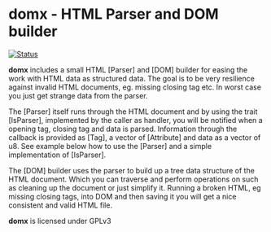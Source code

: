 # domx - HTML Parser and DOM builder

[![Status](https://img.shields.io/travis/hean01/domx/master.svg)](https://travis-ci.org/hean01/domx)

__domx__ includes a small HTML [Parser] and [DOM] builder for easing the
work with HTML data as structured data. The goal is to be very
resilience against invalid HTML documents, eg. missing closing tag
etc. In worst case you just get strange data from the parser.

The [Parser] itself runs through the HTML document and by using the
trait [IsParser], implemented by the caller as handler, you will be
notified when a opening tag, closing tag and data is parsed.
Information through the callback is provided as [Tag], a vector of
[Attribute] and data as a vector of u8. See example below how to use
the [Parser] and a simple implementation of [IsParser].


The [DOM] builder uses the parser to build up a tree data
structure of the HTML document. Which you can traverse and perform
operations on such as cleaning up the document or just simplify
it. Running a broken HTML, eg missing closing tags, into DOM and
then saving it you will get a nice consistent and valid HTML file.

__domx__ is licensed under GPLv3

